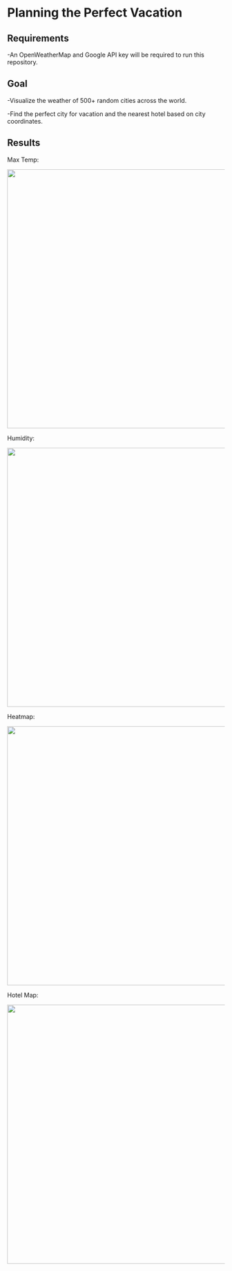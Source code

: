 # Planning the Perfect Vacation

## Requirements

-An OpenWeatherMap and Google API key will be required to run this repository.

## Goal

-Visualize the weather of 500+ random cities across the world.

-Find the perfect city for vacation and the nearest hotel based on city coordinates.

## Results

Max Temp:

<img src="https://github.com/jjying89/python-api-challenge/blob/main/WeatherPy/Latitude_MaxTemp.png" width="600">

Humidity:

<img src="https://github.com/jjying89/python-api-challenge/blob/main/WeatherPy/Latitude_Humidity.png" width="600">

Heatmap:

<img src="https://github.com/jjying89/python-api-challenge/blob/main/WeatherPy/heatmap.png" width="600">

Hotel Map:

<img src="https://github.com/jjying89/python-api-challenge/blob/main/WeatherPy/hotel_map.png" width="600">
